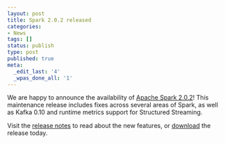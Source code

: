 ```yaml
---
layout: post
title: Spark 2.0.2 released
categories:
- News
tags: []
status: publish
type: post
published: true
meta:
  _edit_last: '4'
  _wpas_done_all: '1'
---
```

We are happy to announce the availability of <a href="{{site.url}}releases/spark-release-2-0-2.html" title="Spark Release 2.0.2">Apache Spark 2.0.2</a>! This maintenance release includes fixes across several areas of Spark, as well as Kafka 0.10 and runtime metrics support for Structured Streaming.

Visit the <a href="{{site.url}}releases/spark-release-2-0-2.html" title="Spark Release 2.0.2">release notes</a> to read about the new features, or <a href="{{site.url}}downloads.html">download</a> the release today.
